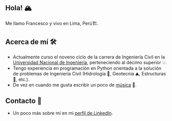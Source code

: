 ## Hola! 🏔️

Me llamo Francesco y vivo en Lima, Perú🏗️.

## Acerca de mí 🛠

- Actualmente curso el noveno ciclo de la carrera de Ingeniería Civil en la [Universidad Nacional de Ingeniería](https://www.uni.edu.pe/), perteneciendo al décimo superior 💡.
- Tengo experiencia en programación en Python orientada a la solución de problemas de Ingeniería Civil (Hidrología 🌊, Geotecnia ⛰️, Estructuras 🌆, etc.).
- De vez en cuando me gusta escribir un poco de [música](https://francescofranco.bandcamp.com/) 🎵.

## Contacto 👋

- Un poco más sobre mí en mi [perfil de LinkedIn](https://www.linkedin.com/feed/).
